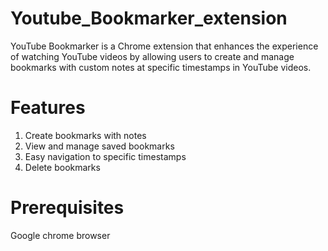 # Youtube_Bookmarker_extension

YouTube Bookmarker is a Chrome extension that enhances the experience of watching YouTube videos by allowing users to create and manage bookmarks with custom notes at specific timestamps in YouTube videos.

# Features
1. Create bookmarks with notes
2. View and manage saved bookmarks
3. Easy navigation to specific timestamps
4. Delete bookmarks

# Prerequisites
Google chrome browser
